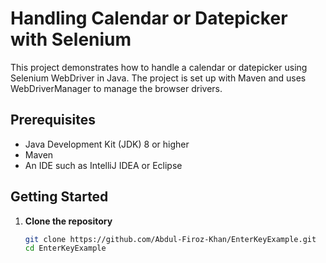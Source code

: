 # Handling Calendar or Datepicker with Selenium

This project demonstrates how to handle a calendar or datepicker using Selenium WebDriver in Java. The project is set up with Maven and uses WebDriverManager to manage the browser drivers.

## Prerequisites

- Java Development Kit (JDK) 8 or higher
- Maven
- An IDE such as IntelliJ IDEA or Eclipse

## Getting Started

1. **Clone the repository**

   ```sh
   git clone https://github.com/Abdul-Firoz-Khan/EnterKeyExample.git
   cd EnterKeyExample
